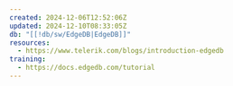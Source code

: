 ```yaml
---
created: 2024-12-06T12:52:06Z
updated: 2024-12-10T08:33:05Z
db: "[[!db/sw/EdgeDB|EdgeDB]]"
resources:
  - https://www.telerik.com/blogs/introduction-edgedb
training:
  - https://docs.edgedb.com/tutorial
---
```

